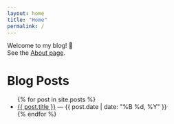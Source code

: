 ```yaml
---
layout: home
title: "Home"
permalink: /
---
```


Welcome to my blog! 🎉  
See the [About page]("/TestBlog/about/").

# Blog Posts

<ul>
  {% for post in site.posts %}
    <li>
      <a href="{{ post.url | relative_url }}">{{ post.title }}</a>
      <span> — {{ post.date | date: "%B %d, %Y" }}</span>
    </li>
  {% endfor %}
</ul>
